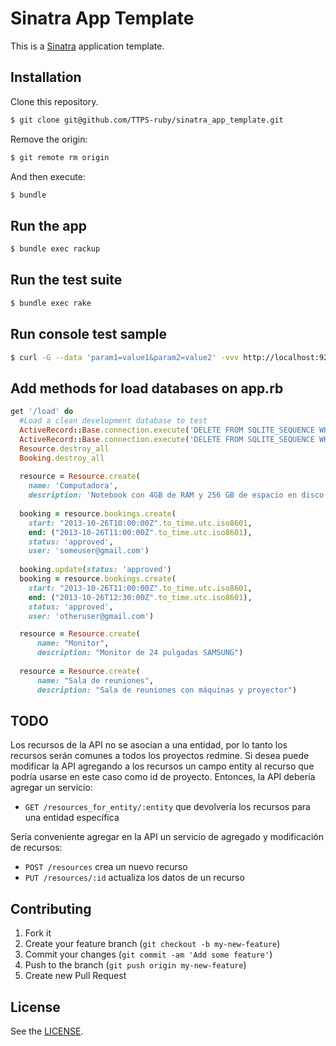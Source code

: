 # Sinatra App Template

This is a [Sinatra](https://github.com/sinatra/sinatra) application template.

## Installation

Clone this repository.

```bash
$ git clone git@github.com/TTPS-ruby/sinatra_app_template.git
```

Remove the origin:

```bash
$ git remote rm origin
```

And then execute:

```bash
$ bundle
```

## Run the app

```bash
$ bundle exec rackup
```

## Run the test suite

```bash
$ bundle exec rake
```

## Run console test sample

```bash
$ curl -G --data 'param1=value1&param2=value2' -vvv http://localhost:9292/
```
## Add methods for load databases on app.rb

~~~~~ ruby
get '/load' do
  #Load a clean development database to test
  ActiveRecord::Base.connection.execute('DELETE FROM SQLITE_SEQUENCE WHERE name="resources";') 
  ActiveRecord::Base.connection.execute('DELETE FROM SQLITE_SEQUENCE WHERE name="bookings";')
  Resource.destroy_all
  Booking.destroy_all
  
  resource = Resource.create( 
    name: 'Computadora', 
    description: 'Notebook con 4GB de RAM y 256 GB de espacio en disco con Linux')
  
  booking = resource.bookings.create(
    start: "2013-10-26T10:00:00Z".to_time.utc.iso8601, 
    end: ("2013-10-26T11:00:00Z".to_time.utc.iso8601), 
    status: 'approved', 
    user: 'someuser@gmail.com')
  
  booking.update(status: 'approved')
  booking = resource.bookings.create(
    start: "2013-10-26T11:00:00Z".to_time.utc.iso8601,
    end: ("2013-10-26T12:30:00Z".to_time.utc.iso8601), 
    status: 'approved', 
    user: 'otheruser@gmail.com')

  resource = Resource.create(
      name: "Monitor",
      description: "Monitor de 24 pulgadas SAMSUNG")
  
  resource = Resource.create(
      name: "Sala de reuniones",
      description: "Sala de reuniones con máquinas y proyector")
~~~~~

## TODO

Los recursos de la API no se asocian a una entidad, por lo tanto los recursos
serán comunes a todos los proyectos redmine. Si desea puede modificar la API
agregando a los recursos un campo entity al recurso que podría usarse en este
caso como id de proyecto. Entonces, la API debería agregar un servicio:

  * `GET /resources_for_entity/:entity` que devolvería los recursos para una
    entidad específica

Sería conveniente agregar en la API un servicio de agregado y modificación de
recursos:

  * `POST /resources` crea un nuevo recurso
  * `PUT /resources/:id` actualiza los datos de un recurso

## Contributing

1. Fork it
2. Create your feature branch (`git checkout -b my-new-feature`)
3. Commit your changes (`git commit -am 'Add some feature'`)
4. Push to the branch (`git push origin my-new-feature`)
5. Create new Pull Request

## License

See the [LICENSE](https://github.com/svenfuchs/micro_migrations/blob/master/LICENSE).
